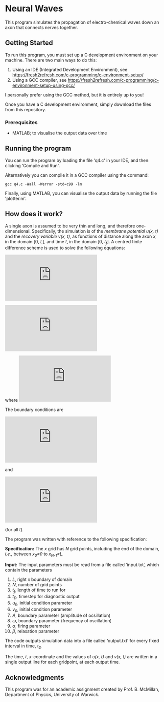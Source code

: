 # Neural Waves

This program simulates the propagation of electro-chemical waves down an axon that connects nerves together.

## Getting Started
To run this program, you must set up a C development environment on your machine. There are two main ways to do this:
1. Using an IDE (Integrated Development Environment), see https://fresh2refresh.com/c-programming/c-environment-setup/
2. Using a GCC compiler, see https://fresh2refresh.com/c-programming/c-environment-setup-using-gcc/

I personally prefer using the GCC method, but it is entirely up to you!

Once you have a C development environment, simply download the files from this repository.

### Prerequisites
* MATLAB; to visualise the output data over time

## Running the program

You can run the program by loading the file 'q4.c' in your IDE, and then clicking 'Compile and Run'.

Alternatively you can compile it in a GCC compiler using the command:

```
gcc q4.c -Wall -Werror -std=c99 -lm
```

Finally, using MATLAB, you can visualise the output data by running the file 'plotter.m'.

## How does it work?

A single axon is assumed to be very thin and long, and therefore one-dimensional. Specifically, the simulation is of the *membrane potential u(x, t)* and the *recovery variable v(x, t)*, as functions of distance along the axon *x*, in the domain [0, *L*], and time *t*, in the domain [0, *t<sub>f</sub>*]. A centred finite difference scheme is used to solve the following equations:

![](http://latex.codecogs.com/gif.latex?%5Cfrac%7B%5Cpartial%20v%7D%7B%5Cpartial%20t%7D%20%3D%20%5Cfrac%7B%5Cpartial%5E2%20v%7D%7B%5Cpartial%20x%5E2%7D&plus;f%28v%29-u)

![](http://latex.codecogs.com/gif.latex?%5Cfrac%7B%5Cpartial%20u%7D%7B%5Cpartial%20t%7D%3D%5Cbeta%20v)

where ![](http://latex.codecogs.com/gif.latex?f%28v%29%3Dv%28%5Calpha%20-v%29%28v-1%29)

The boundary conditions are 

![](http://latex.codecogs.com/gif.latex?v%280%2Ct%29%3DAsin%28%5Comega%20t%29&plus;v_0) 

and 

![](http://latex.codecogs.com/gif.latex?%5Cfrac%7B%5Cpartial%20v%7D%7B%5Cpartial%20x%7D%5Cbiggr%5Crvert_%7BX%3DL%7D%3D0) 

(for all *t*).

The program was written with reference to the following specification:

**Specification:**
The *x* grid has *N* grid points, including the end of the domain, *i.e.,* between *x<sub>0</sub>=0* to *x<sub>N-1</sub>=L*.

**Input:**
The input parameters must be read from a file called ‘input.txt’, which contain the parameters
  1. *L*, right *x* boundary of domain
  2. *N*, number of grid points
  3. *t<sub>f</sub>*, length of time to run for
  4. *t<sub>D</sub>*, timestep for diagnostic output
  5. *u<sub>0</sub>*, initial condition parameter
  6. *v<sub>0</sub>*, initial condition parameter
  7. *A*, boundary parameter (amplitude of ocsillation)
  8. *ω*, boundary parameter (frequency of oscillation)
  9. *α*, firing parameter
  10. *β*, relaxation parameter

The code outputs simulation data into a file called ‘output.txt’ for every fixed interval in time, *t<sub>D</sub>*.

The time, *t*, *x*-coordinate and the values of *u(x, t)* and *v(x, t)* are written in a single output line for each gridpoint, at each output time.

## Acknowledgments
This program was for an academic assignment created by Prof. B. McMillan, Department of Physics, University of Warwick.
